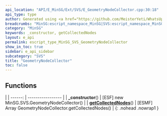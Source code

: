 ```yaml
---
api_location: "API/E_MinSG/Ext/SVS/E_GeometryNodeCollector.cpp:30:18"
api_type: type
author: Generated using <a href="https://github.com/MeisterYeti/WhatsUpDoc">WhatsUpDoc</a>
breadcrumbs: "MinSG:escript_namespace_MinSG|SVS:escript_namespace_MinSG_SVS"
category: "MinSG"
keywords: _constructor, getCollectedNodes
layout: e_api
permalink: escript_type_MinSG_SVS_GeometryNodeCollector
show_in_toc: true
sidebar: e_api_sidebar
subcategory: "SVS"
title: "GeometryNodeCollector"
toc: false
---
```


## Functions

|
| ------: | ----------------- |
| **_constructor**() | [ESF] new MinSG.SVS.GeometryNodeCollector() |
| **[getCollectedNodes](classMinSG_1_1SVS_1_1GeometryNodeCollector#classMinSG_1_1SVS_1_1GeometryNodeCollector_1ad76a0260c82631b785cedc2bbefed1f2)**() | [ESMF] Array GeometryNodeCollector.getCollectedNodes() |
{: .nohead .nowrap1 }

